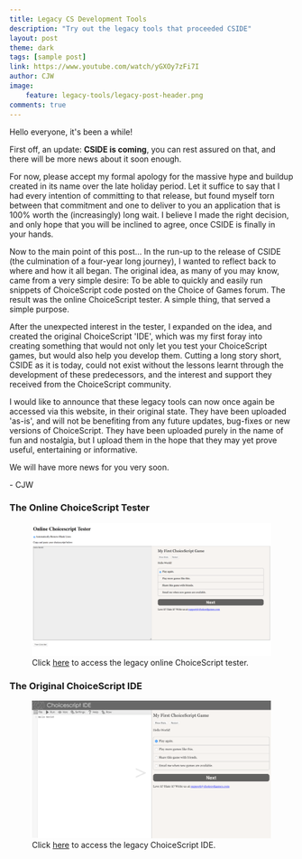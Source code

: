 ```yaml
---
title: Legacy CS Development Tools
description: "Try out the legacy tools that proceeded CSIDE"
layout: post
theme: dark
tags: [sample post]
link: https://www.youtube.com/watch/yGXOy7zFi7I
author: CJW
image:
    feature: legacy-tools/legacy-post-header.png
comments: true
---
```


Hello everyone, it's been a while!

First off, an update: **CSIDE is coming**, you can rest assured on that, and there will be more news about it soon enough.

For now, please accept my formal apology for the massive hype and buildup created in its name over the late holiday period. Let it suffice to say that I had every intention of committing to that release, but found myself torn between that commitment and one to deliver to you an application that is 100% worth the (increasingly) long wait. I believe I made the right decision, and only hope that you will be inclined to agree, once CSIDE is finally in your hands.

Now to the main point of this post... <!-- more --> In the run-up to the release of CSIDE (the culmination of a four-year long journey), I wanted to reflect back to where and how it all began. The original idea, as many of you may know, came from a very simple desire: To be able to quickly and easily run snippets of ChoiceScript code posted on the Choice of Games forum. The result was the online ChoiceScript tester. A simple thing, that served a simple purpose.

After the unexpected interest in the tester, I expanded on the idea, and created the original ChoiceScript 'IDE', which was my first foray into creating something that would not only let you test your ChoiceScript games, but would also help you develop them. Cutting a long story short, CSIDE as it is today, could not exist without the lessons learnt through the development of these predecessors, and the interest and support they received from the ChoiceScript community.

I would like to announce that these legacy tools can now once again be accessed via this website, in their original state. They have been uploaded 'as-is', and will not be benefiting from any future updates, bug-fixes or new versions of ChoiceScript. They have been uploaded purely in the name of fun and nostalgia, but I upload them in the hope that they may yet prove useful, entertaining or informative.

We will have more news for you very soon.

\- CJW


### The Online ChoiceScript Tester

<figure>
	<a href="/images/legacy-tools/cs-tester-hello-world.png"><img src="/images/legacy-tools/cs-tester-hello-world.png" alt="Screenshot of original online ChoiceScript tester"></a>
	<figcaption>Click <a href="https://choicescriptide.github.io/legacy/cs-tester/mygame/input.html" title="Online ChoiceScript tester">here</a> to access the legacy online ChoiceScript tester.</figcaption>
</figure>

### The Original ChoiceScript IDE

<figure>
	<a href="/images/legacy-tools/original-ide-hello-world.png"><img src="/images/legacy-tools/original-ide-hello-world.png" alt="Screenshot of original integrated development environment"></a>
	<figcaption>Click <a href="https://choicescriptide.github.io/legacy/ide/main.html" title="Online ChoiceScript tester">here</a> to access the legacy ChoiceScript IDE.</figcaption>
</figure>

